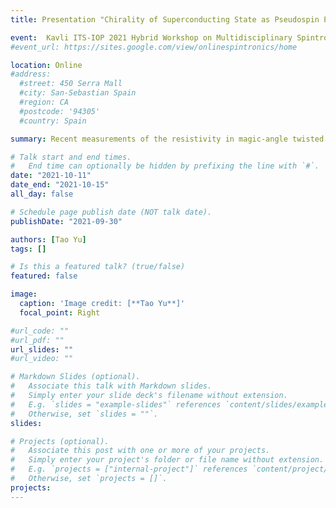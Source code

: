 ```yaml
---
title: Presentation "Chirality of Superconducting State as Pseudospin Physics" about our works in chiral superconductors with video available on "Kavli ITS-IOP 2021 Hybrid Workshop on Multidisciplinary Spintronic"

event:  Kavli ITS-IOP 2021 Hybrid Workshop on Multidisciplinary Spintronic
#event_url: https://sites.google.com/view/onlinespintronics/home

location: Online
#address:
  #street: 450 Serra Mall
  #city: San-Sebastian Spain
  #region: CA
  #postcode: '94305'
  #country: Spain

summary: Recent measurements of the resistivity in magic-angle twisted bilayer graphene near the superconducting transition temperature show two-fold anisotropy, or nematicity, when changing the direction of an in-plane magnetic field [1]. This was interpreted as strong evidence for exotic nematic superconductivity instead of the widely proposed chiral superconductivity. Counter-intuitively, we demonstrate that in two-dimensional chiral superconductors the in-plane magnetic field can hybridize the two chiral superconducting order parameters to induce a phase that shows nematicity for the paraconductivity in the transport response, consistent with experiment in twisted bilayer graphene. This implies that the chirality of superconducting state can be understood by the pseudospin physics, benefiting from the field of spintronics. We therefore suggest that, surprisingly, the nematic response reported experimentally could provide experimental support for, rather than against, a chiral superconducting state [2]. The chiral topological superconductors host chiral Cooper pairs and support Majorana modes at the edge. We proceed to show that a laser field can induce the interaction between two kinds of chiral Copper pairs and renders a switching of the chirality of superconductors and optically writing of the Majorana modes, which is promising in the future quantum computing based on the candidates including twisted bilayer graphene and heavy fermion system [3]. 

# Talk start and end times.
#   End time can optionally be hidden by prefixing the line with `#`.
date: "2021-10-11"
date_end: "2021-10-15"
all_day: false

# Schedule page publish date (NOT talk date).
publishDate: "2021-09-30"

authors: [Tao Yu] 
tags: []

# Is this a featured talk? (true/false)
featured: false

image:
  caption: 'Image credit: [**Tao Yu**]'
  focal_point: Right

#url_code: ""
#url_pdf: ""
url_slides: ""
#url_video: ""

# Markdown Slides (optional).
#   Associate this talk with Markdown slides.
#   Simply enter your slide deck's filename without extension.
#   E.g. `slides = "example-slides"` references `content/slides/example-slides.md`.
#   Otherwise, set `slides = ""`.
slides:

# Projects (optional).
#   Associate this post with one or more of your projects.
#   Simply enter your project's folder or file name without extension.
#   E.g. `projects = ["internal-project"]` references `content/project/deep-learning/index.md`.
#   Otherwise, set `projects = []`.
projects:
---
```





